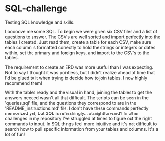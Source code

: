 # SQL-challenge

Testing SQL knowledge and skills.

Looooove me some SQL.  To begin we were given six CSV files and a list of questions to answer.
The CSV's are well sorted and import perfectly into the tables I created.  Just read them, create
a table for each CSV, make sure each column is formatted correctly to hold the strings or integers
or dates within, set the primary and foreign keys, and import to the CSV's to the tables.

The requirement to create an ERD was more useful than I was expecting.  Not to say I thought it
was pointless, but I didn't realize ahead of time that I'd be glued to it when trying to decide
how to join tables.  I now highly recommend them!

With the tables ready and the visual in hand, joining the tables to get the answers needed wasn't
all that difficult.  The scripts can be seen in the 'queries.sql' file, and the questions they
correspond to are in the 'README_instructions.md' file.  I don't have these commands perfectly
memorized yet, but SQL is refershingly... straightforward?  In other challenges in my repository
I've struggled at times to figure out the right commands to input.  In SQL things feel more
intuitive and it's not difficult to search how to pull specific information from your tables
and columns.  It's a lot of fun!
